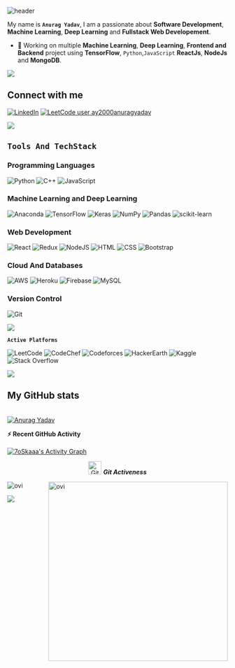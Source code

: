 <!--
### Hi there 👋

**Anurag2000AY/Anurag2000AY** is a ✨ _special_ ✨ repository because its `README.md` (this file) appears on your GitHub profile.

Here are some ideas to get you started:

- 🔭 I’m currently working on ...
- 🌱 I’m currently learning ...
- 👯 I’m looking to collaborate on ...
- 🤔 I’m looking for help with ...
- 💬 Ask me about ...
- 📫 How to reach me: ...
- 😄 Pronouns: ...
- ⚡ Fun fact: ...
-->

<!-- markdownlint-disable-next-line MD041 -->

![header](https://capsule-render.vercel.app/api?type=waving&color=auto&text=Hello%20World!&fontSize=100&fontColor=bat)

My name is **`Anurag Yadav`**, I am a passionate about **Software Development**, **Machine Learning**, **Deep Learning** and **Fullstack Web Developement**.

- 🔭 Working on multiple **Machine Learning**, **Deep Learning**, **Frontend and Backend** project using **TensorFlow**, `Python`,`JavaScript` **ReactJs**, **NodeJs** and **MongoDB**.

<!-- Inset Animated line -->
<a href="https://www.youtube.com/watch?v=dQw4w9WgXcQ"><img src="https://user-images.githubusercontent.com/73097560/115834477-dbab4500-a447-11eb-908a-139a6edaec5c.gif"></a>

## Connect with me

[![LinkedIn][linkedin_badge]][linkedin_link]
[![LeetCode user ay2000anuragyadav][leetCode_badge]][leetCode_link]

<!-- Inset Animated line -->
<a href="https://www.youtube.com/watch?v=dQw4w9WgXcQ"><img src="https://user-images.githubusercontent.com/73097560/115834477-dbab4500-a447-11eb-908a-139a6edaec5c.gif"></a>

## `Tools And TechStack`

### Programming Languages
![Python][python_badge]
![C++](https://img.shields.io/badge/c++-%2300599C.svg?style=for-the-badge&logo=c%2B%2B&logoColor=white)
![JavaScript][javascript_badge]

### Machine Learning  and Deep Learning
![Anaconda](https://img.shields.io/badge/Anaconda-%2344A833.svg?style=for-the-badge&logo=anaconda&logoColor=white)
![TensorFlow](https://img.shields.io/badge/TensorFlow-%23FF6F00.svg?style=for-the-badge&logo=TensorFlow&logoColor=white)
![Keras](https://img.shields.io/badge/Keras-%23D00000.svg?style=for-the-badge&logo=Keras&logoColor=white)
![NumPy](https://img.shields.io/badge/numpy-%23013243.svg?style=for-the-badge&logo=numpy&logoColor=white)
![Pandas](https://img.shields.io/badge/pandas-%23150458.svg?style=for-the-badge&logo=pandas&logoColor=white)
![scikit-learn](https://img.shields.io/badge/scikit--learn-%23F7931E.svg?style=for-the-badge&logo=scikit-learn&logoColor=white)

### Web Development
![React][ReactJs_badge]
![Redux][Redux_badge]
![NodeJS][NodeJs_badge]
![HTML][html_badge] 
![CSS][css_img] 
![Bootstrap][bootstrap_badge]

### Cloud And Databases
![AWS][aws_badge] 
![Heroku][heroku_badge]
![Firebase][Firebase_badge]
![MySQL][MySQL_badge]

### Version Control
![Git][git_badge]

<!-- Insert Animated line -->
<a href="https://www.youtube.com/watch?v=dQw4w9WgXcQ"><img src="https://user-images.githubusercontent.com/73097560/115834477-dbab4500-a447-11eb-908a-139a6edaec5c.gif"></a>

**`Active Platforms`**

![LeetCode](https://img.shields.io/badge/LeetCode-000000?style=for-the-badge&logo=LeetCode&logoColor=#d16c06)
![CodeChef](https://img.shields.io/badge/CodeChef-%23964B00.svg?style=for-the-badge&logo=CodeChef&logoColor=white)
![Codeforces](https://img.shields.io/badge/Codeforces-445f9d?style=for-the-badge&logo=Codeforces&logoColor=white)
![HackerEarth](https://img.shields.io/badge/HackerEarth-%232C3454.svg?style=for-the-badge&logo=HackerEarth&logoColor=Blue)
![Kaggle](https://img.shields.io/badge/Kaggle-035a7d?style=for-the-badge&logo=kaggle&logoColor=white)
![Stack Overflow](https://img.shields.io/badge/-Stackoverflow-FE7A16?style=for-the-badge&logo=stack-overflow&logoColor=white)

<!-- Insert Animated line -->
<a href="https://www.youtube.com/watch?v=dQw4w9WgXcQ"><img src="https://user-images.githubusercontent.com/73097560/115834477-dbab4500-a447-11eb-908a-139a6edaec5c.gif"></a>


## My GitHub stats

<p align="centre"> <a href="https://github.com/ryo-ma/github-profile-trophy"><br><img src="https://github-profile-trophy.vercel.app/?username=Anurag2000AY&theme=radical&margin-h=15&margin-w=5&no-bg=true" alt="Anurag Yadav" /></a> </p>



<!-- Git Hub Activity -->
<summary><b>⚡ Recent GitHub Activity</b></summary>
  <br/>
   <a href="https://github.com/Anurag2000AY"><img alt="7oSkaaa's Activity Graph" src="https://activity-graph.herokuapp.com/graph?username=Anurag2000AY&custom_title=Anurag's%20Contribution%20Graph&theme=react-dark" /></a>
  <br/>

<!-- Git Activeness -->
<p align="center">
 <img src="https://media.giphy.com/media/W5eoZHPpUx9sapR0eu/giphy.gif" width="30px" alt="Git"/>&nbsp;<i><b>Git Activeness</b></i></p>
 
<p><img align="left" src="https://github-readme-stats.vercel.app/api/top-langs?username=Anurag2000AY&show_icons=true&locale=en&layout=compact&theme=chartreuse-dark" alt="ovi" /></p>
<p>&nbsp;<img align="right" src="https://github-readme-stats.vercel.app/api?username=Anurag2000AY&show_icons=true&locale=en&theme=chartreuse-dark" alt="ovi" width="410" /></p>

<!-- Insert Animated line -->
<a href="https://www.youtube.com/watch?v=dQw4w9WgXcQ"><img src="https://user-images.githubusercontent.com/73097560/115834477-dbab4500-a447-11eb-908a-139a6edaec5c.gif"></a>


<!-- link references -->
[linkedin_link]: https://www.linkedin.com/in/anurag-ay/ "LinkedIn"
[leetCode_link]: https://leetcode.com/ay2000anuragyadav/ "leetCode"

<!-- badge references -->

[leetCode_badge]: https://img.shields.io/badge/dynamic/json?style=for-the-badge&labelColor=black&color=%23ffa116&label=Solved&query=solvedOverTotal&url=https%3A%2F%2Fleetcode-badge.vercel.app%2Fapi%2Fusers%2Fay2000anuragyadav&logo=leetcode&logoColor=yellow "leetCode"

[aws_badge]: https://img.shields.io/badge/-amazon-orange?style=for-the-badge&logo=amazon-aws&logoColor=EC912C "AWS"

[bootstrap_badge]: https://img.shields.io/badge/-bootstrap-purple?style=for-the-badge&logo=bootstrap "Bootstrap"

[css_img]: https://img.shields.io/badge/-css-blue?style=for-the-badge&logo=css3&logoColor=264DE4 "CSS"

[git_badge]: https://img.shields.io/badge/-git-purple?style=for-the-badge&logo=git "Git"

[heroku_badge]: https://img.shields.io/badge/-heroku-23593d88?style=for-the-badge&logo=heroku&logoColor=79589F "Heroku"

[html_badge]: https://img.shields.io/badge/-html-orange?style=for-the-badge&logo=html5 "HTML"

[javascript_badge]: https://img.shields.io/badge/-javascript-yellow?style=for-the-badge&logo=javascript "JavaScript"

[linkedin_badge]: https://img.shields.io/badge/-LinkedIn-0B66C2?style=for-the-badge&logo=linkedin "LinkedIn"

[python_badge]: https://img.shields.io/badge/-python-yellow?style=for-the-badge&logo=python "Python"

[Firebase_badge]: https://img.shields.io/badge/Firebase-039BE5?style=for-the-badge&logo=Firebase&logoColor=white "Firebase"

[MySQL_badge]: https://img.shields.io/badge/mysql-%2300f.svg?style=for-the-badge&logo=mysql&logoColor=white "MySQL"

[ReactJs_badge]:https://img.shields.io/badge/react-%2320232a.svg?style=for-the-badge&logo=react&logoColor=%2361DAFB "React"

[Redux_badge]: https://img.shields.io/badge/redux-%23593d88.svg?style=for-the-badge&logo=redux&logoColor=white "Redux"

[NodeJs_badge]: https://img.shields.io/badge/node.js-6DA55F?style=for-the-badge&logo=node.js&logoColor=white "NodeJs"

















<!-- Extra -->

<!-- [![LeetCode user ay2000anuragyadav](https://img.shields.io/badge/dynamic/json?style=for-the-badge&labelColor=black&color=%23ffa116&label=Solved&query=solvedOverTotal&url=https%3A%2F%2Fleetcode-badge.vercel.app%2Fapi%2Fusers%2Fay2000anuragyadav&logo=leetcode&logoColor=yellow)](https://leetcode.com/ay2000anuragyadav/) -->

<!-- [stack_overflow_link]:link "Stack Overflow" -->
<!-- [instagram_link]: link "Instagram" -->
<!-- [hacker_rank_link]: https://www.hackerrank.com/jmschp "HackerRank" -->

<!-- ![NGINX][nginx_badge]  -->
<!-- ![PostgreSQL][postgresql_badge]  -->
<!-- ![Sass][sass_badge]  -->
<!-- ![TypeScript][typescript_badge]  -->
<!-- ![Django][django_badge] -->
<!-- ![Ruby][ruby_badge] ![Ruby on Rails][ruby_on_rails_badge] -->
<!-- [![Instagram][instagram_badge]][instagram_link]
[![HackerRank][hacker_rank_badge]][hacker_rank_link] -->
<!-- [![Stack Overflow][stack_overflow_badge]][stack_overflow_link] -->


<!-- Badges

[react_badge]: https://img.shields.io/badge/-React-ffffff?style=for-the-badge&logo=react "React"
[instagram_badge]: https://img.shields.io/badge/-Instagram-E1306C?style=for-the-badge&logo=instagram&logoColor=ffffff "Instagram"
[django_badge]: https://img.shields.io/badge/-django-ffffff?style=for-the-badge&logo=django&logoColor=50BE95 "Django"
[dev_badge]: https://img.shields.io/badge/-dev-363D44?style=for-the-badge&logo=dev.to "Dev"
[stack_overflow_badge]: https://img.shields.io/badge/-Stack%20Overflow-F2720C?style=for-the-badge&logo=stackoverflow&logoColor=ffffff "Stack Overflow"
[typescript_badge]: https://img.shields.io/badge/-typescript-ffffff?style=for-the-badge&logo=typescript "TypeScript"
[ruby_badge]: https://img.shields.io/badge/-ruby-ffffff?style=for-the-badge&logo=ruby&logoColor=CC342D "Ruby"
[ruby_on_rails_badge]: https://img.shields.io/badge/-rubyonrails-ffffff?style=for-the-badge&logo=rubyonrails&logoColor=C52F24 "Ruby on Rails"
[sass_badge]: https://img.shields.io/badge/-sass-ffffff?style=for-the-badge&logo=sass "SASS"
[nginx_badge]: https://img.shields.io/badge/-nginx-ffffff?style=for-the-badge&logo=nginx&logoColor=009639 "NGINX"
[hacker_rank_badge]: https://img.shields.io/badge/-Hacker%20Rank-2EC866?style=for-the-badge&logo=hackerrank&logoColor=ffffff "HackerRank"
[postgresql_badge]: https://img.shields.io/badge/-PostgreSQL-ffffff?style=for-the-badge&logo=postgresql_badge "PostgreSQL" -->


<!-- Card references second Method

[![Anurag's GitHub stats][GitHub_api]][GitHub_link]
[![Top Langs][Lang_card]][top_lang_api]

[GitHub_link]:https://github.com/anuraghazra/github-readme-stats "GitHub"
[GitHub_api]: https://github-readme-stats.vercel.app/api?username=Anurag2000AY&show_icons=true&theme=tokyonight "Anurag's GitHub Api"

[Lang_card]: https://github-readme-stats.vercel.app/api/top-langs/?username=Anurag2000AY&layout=compact&theme=tokyonight "Lang Card"
[top_lang_api]: https://github.com/anuraghazra/github-readme-stats "lang API" -->
